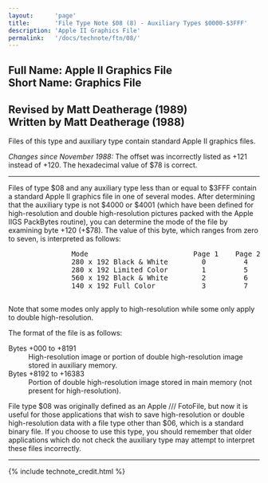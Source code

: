 ```yaml
---
layout:      'page'
title:       'File Type Note $08 (8) - Auxiliary Types $0000-$3FFF'
description: 'Apple II Graphics File'
permalink:   '/docs/technote/ftn/08/'
---
```



<h2>Full Name: Apple II Graphics File<br>Short Name: Graphics File</h2>

<h2>Revised by Matt Deatherage (1989)
<br>Written by Matt Deatherage (1988)</h2>

<p>Files of this type and auxiliary type contain standard Apple II
graphics files.</p>

<p><em>Changes since November 1988:</em> The offset was incorrectly listed
as +121 instead of +120.  The hexadecimal value of $78 is correct.</p>

<hr>

<p>Files of type $08 and any auxiliary type less than or equal to $3FFF
contain a standard Apple II graphics file in one of several modes.  After
determining that the auxiliary type is not $4000 or $4001 (which have been
defined for high-resolution and double high-resolution pictures packed
with the Apple IIGS PackBytes routine), you can determine the mode of the
file by examining byte +120 (+$78).  The value of this byte, which ranges
from zero to seven, is interpreted as follows:</p>

<pre>
               Mode                         Page 1    Page 2
               280 x 192 Black & White        0         4
               280 x 192 Limited Color        1         5
               560 x 192 Black & White        2         6
               140 x 192 Full Color           3         7

</pre>

<p>Note that some modes only apply to high-resolution while some only
apply to double high-resolution.</p>

<p>The format of the file is as follows:</p>

<dl>
<dt>Bytes +000 to +8191</dt><dd>High-resolution image or portion of double
high-resolution image stored in auxiliary memory.</dd>
<dt>Bytes +8192 to +16383</dt><dd>Portion of double high-resolution image
stored in main memory (not present for high-resolution).</dd>
</dl>

<p>File type $08 was originally defined as an Apple /// FotoFile, but now
it is useful for those applications that wish to save high-resolution or
double high-resolution data with a file type other than $06, which is a
standard binary file.  If you choose to use this type, you should remember
that older applications which do not check the auxiliary type may attempt
to interpret these files incorrectly.</p>

<hr>

{% include technote_credit.html %}
